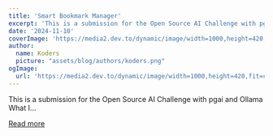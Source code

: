 ```yaml
---
title: 'Smart Bookmark Manager'
excerpt: 'This is a submission for the Open Source AI Challenge with pgai and Ollama            What I...'
date: '2024-11-10'
coverImage: 'https://media2.dev.to/dynamic/image/width=1000,height=420,fit=cover,gravity=auto,format=auto/https%3A%2F%2Fdev-to-uploads.s3.amazonaws.com%2Fuploads%2Farticles%2F3c4tn7suw3ocd2rkhla8.png'
author:
  name: Koders
  picture: "assets/blog/authors/koders.png"
ogImage:
  url: 'https://media2.dev.to/dynamic/image/width=1000,height=420,fit=cover,gravity=auto,format=auto/https%3A%2F%2Fdev-to-uploads.s3.amazonaws.com%2Fuploads%2Farticles%2F3c4tn7suw3ocd2rkhla8.png'
---
```


This is a submission for the Open Source AI Challenge with pgai and Ollama            What I...

[Read more](https://dev.to/bellatrick/smart-bookmark-manager-35fb)

